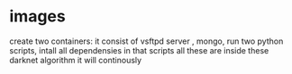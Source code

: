 # images
create two containers: it consist of vsftpd server , mongo, run two python scripts, intall all dependensies in that scripts all these are inside these 
darknet algorithm it will continously
